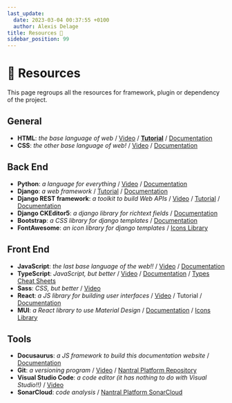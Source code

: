 ```yaml
---
last_update:
  date: 2023-03-04 00:37:55 +0100
  author: Alexis Delage
title: Resources 🔗
sidebar_position: 99
---
```


# 🔗 Resources

This page regroups all the resources for framework, plugin or dependency of the project.

## General

* **HTML**: *the base language of web*
    / [Video](https://youtu.be/ok-plXXHlWw)
    / [**Tutorial**](https://openclassrooms.com/fr/courses/1603881-creez-votre-site-web-avec-html5-et-css3)
    / [Documentation](https://developer.mozilla.org/fr/docs/Web/HTML)
* **CSS**: *the other base language of web!*
    / [Video](https://youtu.be/OEV8gMkCHXQ)
    / [Documentation](https://developer.mozilla.org/fr/docs/Web/CSS)

## Back End

* **Python**: *a language for everything*
    / [Video](https://youtu.be/x7X9w_GIm1s)
    / [Documentation](https://docs.python.org/fr/3.10/)
* **Django**: *a web framework*
    / [Tutorial](https://developer.mozilla.org/fr/docs/Learn/Server-side/Django)
    / [Documentation](https://docs.djangoproject.com/en/)
* **Django REST framework**: *a toolkit to build Web APIs*
    / [Video](https://youtu.be/-MTSQjw5DrM)
    / [Tutorial](https://blog.logrocket.com/using-react-django-create-app-tutorial/)
    / [Documentation](https://www.django-rest-framework.org/)
* **Django CKEditor5**: *a django library for richtext fields*
    / [Documentation](https://pypi.org/project/django-ckeditor-5/)
* **Bootstrap**: *a CSS library for django templates*
    / [Documentation](https://getbootstrap.com/docs/5.0/getting-started/introduction/)
* **FontAwesome**: *an icon library for django templates*
    / [Icons Library](https://fontawesome.com/v5/search)

## Front End

* **JavaScript**: *the last base language of the web!!*
    / [Video](https://youtu.be/DHjqpvDnNGE)
    / [Documentation](https://developer.mozilla.org/fr/docs/Web/JavaScript)
* **TypeScript**: *JavaScript, but better*
    / [Video](https://youtu.be/zQnBQ4tB3ZA)
    / [Documentation](https://www.typescriptlang.org/)
    / [Types Cheat Sheets](https://www.typescriptlang.org/cheatsheets)
* **Sass**: *CSS, but better*
    / [Video](https://youtu.be/akDIJa0AP5c)
* **React**: *a JS library for building user interfaces*
    / [Video](https://youtu.be/Tn6-PIqc4UM)
    / Tutorial
    / [Documentation](https://reactjs.org/docs/getting-started.html)
* **MUI**: *a React library to use Material Design*
    / [Documentation](https://mui.com/material-ui/getting-started/overview/)
    / [Icons Library](https://mui.com/material-ui/material-icons/)

## Tools

* **Docusaurus**: *a JS framework to build this documentation website* / [Documentation](https://docusaurus.io/docs/markdown-features)
* **Git**: *a versioning program* / [Video](https://youtu.be/hwP7WQkmECE) / [Nantral Platform Repository](https://github.com/3cn-ecn/nantralPlatform)
* **Visual Studio Code**: *a code editor (it has nothing to do with Visual Studio!!)* / [Video](https://youtu.be/KMxo3T_MTvY)
* **SonarCloud**: *code analysis* / [Nantral Platform SonarCloud](https://sonarcloud.io/organizations/3cn-ecn/projects)
